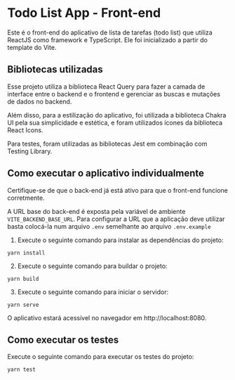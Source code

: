 # Todo List App - Front-end

Este é o front-end do aplicativo de lista de tarefas (todo list) que utiliza ReactJS como framework e TypeScript. Ele foi inicializado a partir do template do Vite.

## Bibliotecas utilizadas

Esse projeto utiliza a biblioteca React Query para fazer a camada de interface entre o backend e o frontend e gerenciar as buscas e mutações de dados no backend.

Além disso, para a estilização do aplicativo, foi utilizada a biblioteca Chakra UI pela sua simplicidade e estética, e foram utilizados ícones da biblioteca React Icons.

Para testes, foram utilizadas as bibliotecas Jest em combinação com Testing Library.

## Como executar o aplicativo individualmente

Certifique-se de que o back-end já está ativo para que o front-end funcione corretmente.

A URL base do back-end é exposta pela variável de ambiente `VITE_BACKEND_BASE_URL`. Para configurar a URL que a aplicação deve utilizar basta colocá-la num arquivo `.env` semelhante ao arquivo `.env.example`

1. Execute o seguinte comando para instalar as dependências do projeto:

```
yarn install
```

2. Execute o seguinte comando para buildar o projeto:

```
yarn build
```

3. Execute o seguinte comando para iniciar o servidor:

```
yarn serve
```

O aplicativo estará acessível no navegador em http://localhost:8080.

## Como executar os testes

Execute o seguinte comando para executar os testes do projeto:

```
yarn test
```

